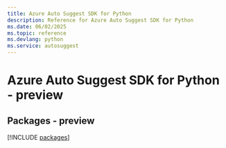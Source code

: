 ```yaml
---
title: Azure Auto Suggest SDK for Python
description: Reference for Azure Auto Suggest SDK for Python
ms.date: 06/02/2025
ms.topic: reference
ms.devlang: python
ms.service: autosuggest
---
```

# Azure Auto Suggest SDK for Python - preview
## Packages - preview
[!INCLUDE [packages](auto-suggest-index.md)]